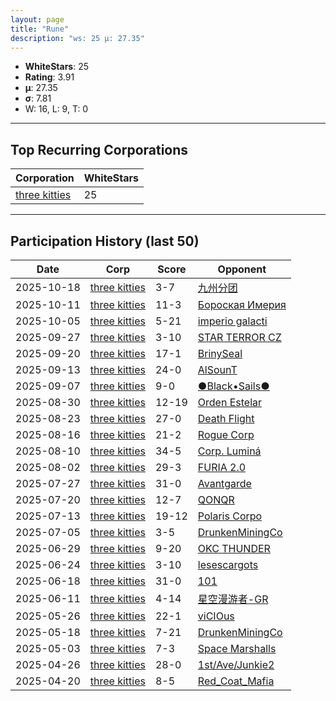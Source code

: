 ```yaml
---
layout: page
title: "Rune"
description: "ws: 25 μ: 27.35"
---
```

- **WhiteStars**: 25
- **Rating**: 3.91
- **μ**: 27.35  
- **σ**: 7.81
- W: 16, L: 9, T: 0

---

## Top Recurring Corporations

| Corporation | WhiteStars |
| --- | --- |
| [three kitties](https://ws.tsl.rocks/corp/04ae72b5736fbdc80a2fe9e4c2baaad3258a1e0ef0acc8122295fb64d6b3d292/) | 25 |

---

## Participation History (last 50)

| Date | Corp | Score | Opponent |
| --- | --- | --- | --- |
| 2025-10-18 | [three kitties](https://ws.tsl.rocks/corp/04ae72b5736fbdc80a2fe9e4c2baaad3258a1e0ef0acc8122295fb64d6b3d292/) | 3-7 | [九州分团](https://ws.tsl.rocks/corp/e7374c31c95ba96f5c59c7c1de632517dd4cec2d4680e25e7f34d077133e4d4f/) |
| 2025-10-11 | [three kitties](https://ws.tsl.rocks/corp/04ae72b5736fbdc80a2fe9e4c2baaad3258a1e0ef0acc8122295fb64d6b3d292/) | 11-3 | [Бороская Имерия](https://ws.tsl.rocks/corp/13a4b881c81a63721b98078aeed9b4970eae55034b2a55cb345dc7a8fb2ff541/) |
| 2025-10-05 | [three kitties](https://ws.tsl.rocks/corp/04ae72b5736fbdc80a2fe9e4c2baaad3258a1e0ef0acc8122295fb64d6b3d292/) | 5-21 | [imperio galacti](https://ws.tsl.rocks/corp/53a1ca8088f875a7b4ba2199b1059595e3034594188eb4717bc045a64e1dcdd2/) |
| 2025-09-27 | [three kitties](https://ws.tsl.rocks/corp/04ae72b5736fbdc80a2fe9e4c2baaad3258a1e0ef0acc8122295fb64d6b3d292/) | 3-10 | [STAR TERROR CZ](https://ws.tsl.rocks/corp/f9c3b5fe54cb33985284a6fe5351ab51fb691af909a2172570ee549050a93af2/) |
| 2025-09-20 | [three kitties](https://ws.tsl.rocks/corp/04ae72b5736fbdc80a2fe9e4c2baaad3258a1e0ef0acc8122295fb64d6b3d292/) | 17-1 | [BrinySeal](https://ws.tsl.rocks/corp/05ada6d14c0c53422b434d3d55b1440370f85e96f93c74992cb8c4eb8f5503ba/) |
| 2025-09-13 | [three kitties](https://ws.tsl.rocks/corp/04ae72b5736fbdc80a2fe9e4c2baaad3258a1e0ef0acc8122295fb64d6b3d292/) | 24-0 | [AlSounT](https://ws.tsl.rocks/corp/b876a825b43edd1e21a7cc515addeb62a832c1126a5e591e562f6475572788d1/) |
| 2025-09-07 | [three kitties](https://ws.tsl.rocks/corp/04ae72b5736fbdc80a2fe9e4c2baaad3258a1e0ef0acc8122295fb64d6b3d292/) | 9-0 | [●Black•Sails●](https://ws.tsl.rocks/corp/fe048ff17e9dd095f7071da69d7f3933dd7a9cd3d7168cc2add063c0ff686d31/) |
| 2025-08-30 | [three kitties](https://ws.tsl.rocks/corp/04ae72b5736fbdc80a2fe9e4c2baaad3258a1e0ef0acc8122295fb64d6b3d292/) | 12-19 | [Orden Estelar](https://ws.tsl.rocks/corp/1da0142a6cc2fcab35a82ff4d7b591f4ffa96761419c6bf39154afded7ef7c2d/) |
| 2025-08-23 | [three kitties](https://ws.tsl.rocks/corp/04ae72b5736fbdc80a2fe9e4c2baaad3258a1e0ef0acc8122295fb64d6b3d292/) | 27-0 | [Death Flight](https://ws.tsl.rocks/corp/b343459f43f0a7c366dd05dcac02d78c7a8d6cf09c7241e9b558a92e2456e1d4/) |
| 2025-08-16 | [three kitties](https://ws.tsl.rocks/corp/04ae72b5736fbdc80a2fe9e4c2baaad3258a1e0ef0acc8122295fb64d6b3d292/) | 21-2 | [Rogue Corp](https://ws.tsl.rocks/corp/6ad28ede21f9fa3aa044f0af41c7ed474fc432adf4ca1923fa02f6f9ded0028f/) |
| 2025-08-10 | [three kitties](https://ws.tsl.rocks/corp/04ae72b5736fbdc80a2fe9e4c2baaad3258a1e0ef0acc8122295fb64d6b3d292/) | 34-5 | [Corp\. Luminá](https://ws.tsl.rocks/corp/a90638cb4761b5ed889376762f6612c65407072ac9befa4530989c338be72862/) |
| 2025-08-02 | [three kitties](https://ws.tsl.rocks/corp/04ae72b5736fbdc80a2fe9e4c2baaad3258a1e0ef0acc8122295fb64d6b3d292/) | 29-3 | [FURIA 2\.0](https://ws.tsl.rocks/corp/9c52bc79384398f4052be65dc0f7ee091ac2d3cf14488efd1f4e3310b1f12574/) |
| 2025-07-27 | [three kitties](https://ws.tsl.rocks/corp/04ae72b5736fbdc80a2fe9e4c2baaad3258a1e0ef0acc8122295fb64d6b3d292/) | 31-0 | [Avantgarde](https://ws.tsl.rocks/corp/5003271bb02761b202cd42865c9bde5fd2dad83ae1bb96b920c606b282744046/) |
| 2025-07-20 | [three kitties](https://ws.tsl.rocks/corp/04ae72b5736fbdc80a2fe9e4c2baaad3258a1e0ef0acc8122295fb64d6b3d292/) | 12-7 | [QONQR](https://ws.tsl.rocks/corp/5e23ade08a63b2c440a6a4c1a9ecfb6b1cfca34523c1a528d075bd06eaf5d019/) |
| 2025-07-13 | [three kitties](https://ws.tsl.rocks/corp/04ae72b5736fbdc80a2fe9e4c2baaad3258a1e0ef0acc8122295fb64d6b3d292/) | 19-12 | [Polaris Corpo](https://ws.tsl.rocks/corp/918db816bc1bb29c5cb1854a5a67b1b240f8835af6f1e584db7fb7070884e346/) |
| 2025-07-05 | [three kitties](https://ws.tsl.rocks/corp/04ae72b5736fbdc80a2fe9e4c2baaad3258a1e0ef0acc8122295fb64d6b3d292/) | 3-5 | [DrunkenMiningCo](https://ws.tsl.rocks/corp/1a156e07acaab026bac031e9dcd275d128fa8c26bca53b12a6f16046075c5536/) |
| 2025-06-29 | [three kitties](https://ws.tsl.rocks/corp/04ae72b5736fbdc80a2fe9e4c2baaad3258a1e0ef0acc8122295fb64d6b3d292/) | 9-20 | [OKC THUNDER](https://ws.tsl.rocks/corp/e0d10ea9212daec497d7fbfc5e33cb87a175d27e7024ea9da117385db5dbf3c2/) |
| 2025-06-24 | [three kitties](https://ws.tsl.rocks/corp/04ae72b5736fbdc80a2fe9e4c2baaad3258a1e0ef0acc8122295fb64d6b3d292/) | 3-10 | [lesescargots](https://ws.tsl.rocks/corp/718c873931e9097064fd6ef580fe9d8761be712e0783e0b97d28344abd910623/) |
| 2025-06-18 | [three kitties](https://ws.tsl.rocks/corp/04ae72b5736fbdc80a2fe9e4c2baaad3258a1e0ef0acc8122295fb64d6b3d292/) | 31-0 | [101](https://ws.tsl.rocks/corp/6b4681e994e78199b26297184be90aaf1928c04f6323f02fc316d25729e121e6/) |
| 2025-06-11 | [three kitties](https://ws.tsl.rocks/corp/04ae72b5736fbdc80a2fe9e4c2baaad3258a1e0ef0acc8122295fb64d6b3d292/) | 4-14 | [星空漫游者\-GR](https://ws.tsl.rocks/corp/4c0218d564bcccb3d451212b7c22ebb3c4bead385379deb4aae2d816d2521a0e/) |
| 2025-05-26 | [three kitties](https://ws.tsl.rocks/corp/04ae72b5736fbdc80a2fe9e4c2baaad3258a1e0ef0acc8122295fb64d6b3d292/) | 22-1 | [viCIOus](https://ws.tsl.rocks/corp/910b93255c2b748443e55624583e16ee14d84a577cd7b8e3127f0d1fcb363fbb/) |
| 2025-05-18 | [three kitties](https://ws.tsl.rocks/corp/04ae72b5736fbdc80a2fe9e4c2baaad3258a1e0ef0acc8122295fb64d6b3d292/) | 7-21 | [DrunkenMiningCo](https://ws.tsl.rocks/corp/1a156e07acaab026bac031e9dcd275d128fa8c26bca53b12a6f16046075c5536/) |
| 2025-05-03 | [three kitties](https://ws.tsl.rocks/corp/04ae72b5736fbdc80a2fe9e4c2baaad3258a1e0ef0acc8122295fb64d6b3d292/) | 7-3 | [Space Marshalls](https://ws.tsl.rocks/corp/6a41cc36abf3a28a1c26bc22843f1892d6938e8eb1e8f8a10fd9e6e964e06c2c/) |
| 2025-04-26 | [three kitties](https://ws.tsl.rocks/corp/04ae72b5736fbdc80a2fe9e4c2baaad3258a1e0ef0acc8122295fb64d6b3d292/) | 28-0 | [1st/Ave/Junkie2](https://ws.tsl.rocks/corp/b129b678cd83374fa72b5da92172ff1c856b8f72c32bcdb4711d66d06528fca1/) |
| 2025-04-20 | [three kitties](https://ws.tsl.rocks/corp/04ae72b5736fbdc80a2fe9e4c2baaad3258a1e0ef0acc8122295fb64d6b3d292/) | 8-5 | [Red\_Coat\_Mafia](https://ws.tsl.rocks/corp/f5825bb96dc9d061496fcea5926a16ba159a26ccd5518f8e63583c52fb68dd29/) |